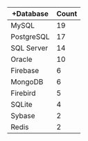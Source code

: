 |+Database | Count |
|------------ | -----------|
| MySQL | 19 |
| PostgreSQL | 17 |
| SQL Server | 14 |
| Oracle | 10 |
| Firebase | 6 |
| MongoDB | 6 |
| Firebird | 5 |
| SQLite | 4 |
| Sybase | 2 |
| Redis | 2 |

